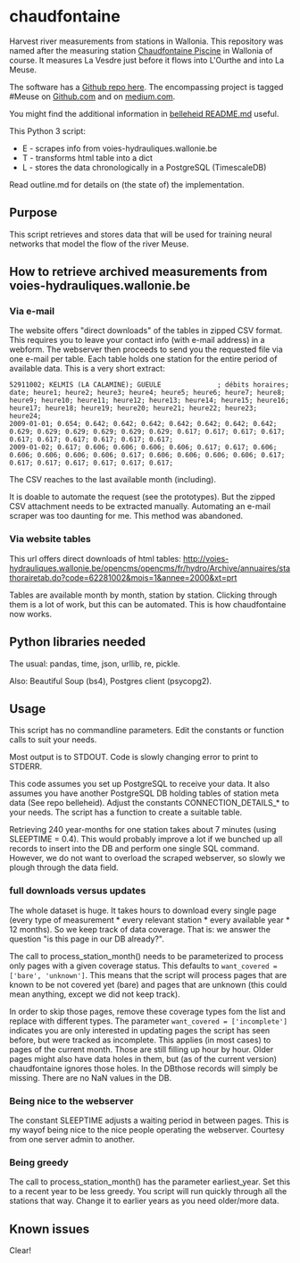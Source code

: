 # chaudfontaine
Harvest river measurements from stations in Wallonia. This repository was named after the measuring station [Chaudfontaine Piscine](https://www.openstreetmap.org/#map=16/50.5894/5.6537) in Wallonia of course. It measures La Vesdre just before it flows into L'Ourthe and into La Meuse.

The software has a [Github repo here](https://github.com/riklmr/chaudfontaine). The encompassing project is tagged #Meuse on [Github.com](https://github.com/search?q=%23meuse) and on [medium.com](https://medium.com/search/tags?q=%23Meuse).

You might find the additional information in [belleheid README.md](https://github.com/riklmr/belleheid) useful.

This Python 3 script:
- E - scrapes info from voies-hydrauliques.wallonie.be
- T - transforms html table into a dict
- L - stores the data chronologically in a PostgreSQL (TimescaleDB)

Read outline.md for details on (the state of) the implementation.

## Purpose
This script retrieves and stores data that will be used for training neural networks that model the flow of the river Meuse.

## How to retrieve archived measurements from voies-hydrauliques.wallonie.be
### Via e-mail
The website offers "direct downloads" of the tables in zipped CSV format. This requires you to leave your contact info (with e-mail address) in a webform. The webserver then proceeds to send you the requested file via one e-mail per table. Each table holds one station for the entire period of available data. This is a very short extract:
```csv
52911002; KELMIS (LA CALAMINE); GUEULE              ; débits horaires; 
date; heure1; heure2; heure3; heure4; heure5; heure6; heure7; heure8; heure9; heure10; heure11; heure12; heure13; heure14; heure15; heure16; heure17; heure18; heure19; heure20; heure21; heure22; heure23; heure24; 
2009-01-01; 0.654; 0.642; 0.642; 0.642; 0.642; 0.642; 0.642; 0.642; 0.629; 0.629; 0.629; 0.629; 0.629; 0.629; 0.617; 0.617; 0.617; 0.617; 0.617; 0.617; 0.617; 0.617; 0.617; 0.617; 
2009-01-02; 0.617; 0.606; 0.606; 0.606; 0.606; 0.617; 0.617; 0.606; 0.606; 0.606; 0.606; 0.606; 0.617; 0.606; 0.606; 0.606; 0.606; 0.617; 0.617; 0.617; 0.617; 0.617; 0.617; 0.617; 
``` 
The CSV reaches to the last available month (including).

It is doable to automate the request (see the prototypes). But the zipped CSV attachment needs to be extracted manually. Automating an e-mail scraper was too daunting for me. This method was abandoned.



### Via website tables
This url offers direct downloads of html tables:
http://voies-hydrauliques.wallonie.be/opencms/opencms/fr/hydro/Archive/annuaires/stathorairetab.do?code=62281002&mois=1&annee=2000&xt=prt

Tables are available month by month, station by station. Clicking through them is a lot of work, but this can be automated. This is how chaudfontaine now works.


## Python libraries needed
The usual: pandas, time, json, urllib, re, pickle.

Also: Beautiful Soup (bs4), Postgres client (psycopg2).

## Usage
This script has no commandline parameters. Edit the constants or function calls to suit your needs.

Most output is to STDOUT. Code is slowly changing error to print to STDERR.

This code assumes you set up PostgreSQL to receive your data. It also assumes you have another PostgreSQL DB holding tables of station meta data (See repo belleheid). Adjust the constants CONNECTION_DETAILS_* to your needs. The script has a function to create a suitable table.

Retrieving 240 year-months for one station takes about 7 minutes (using SLEEPTIME = 0.4).
This would probably improve a lot if we bunched up all records to insert into the DB and perform one single SQL command. 
However, we do not want to overload the scraped webserver, so slowly we plough through the data field.

### full downloads versus updates
The whole dataset is huge. It takes hours to download every single page (every type of measurement * every relevant station * every available year * 12 months). So we keep track of data coverage. That is: we answer the question "is this page in our DB already?".

The call to process_station_month() needs to be parameterized to process only pages with a given coverage status. This defaults to `want_covered = ['bare', 'unknown']`. This means that the script will process pages that are known to be not covered yet (bare) and pages that are unknown (this could mean anything, except we did not keep track).

In order to skip those pages, remove these coverage types fom the list and replace with different types. The parameter `want_covered = ['incomplete']` indicates you are only interested in updating pages the script has seen before, but were tracked as incomplete. This applies (in most cases) to pages of the current month. Those are still filling up hour by hour. Older pages might also have data holes in them, but (as of the current version) chaudfontaine ignores those holes. In the DBthose records will simply be missing. There are no NaN values in the DB.

### Being nice to the webserver
The constant SLEEPTIME adjusts a waiting period in between pages. This is my wayof being nice to the nice people operating the webserver. Courtesy from one server admin to another.

### Being greedy
The call to process_station_month() has the parameter earliest_year. Set this to a recent year to be less greedy. You script will run quickly through all the stations that way. Change it to earlier years as you need older/more data.

## Known issues
Clear!
